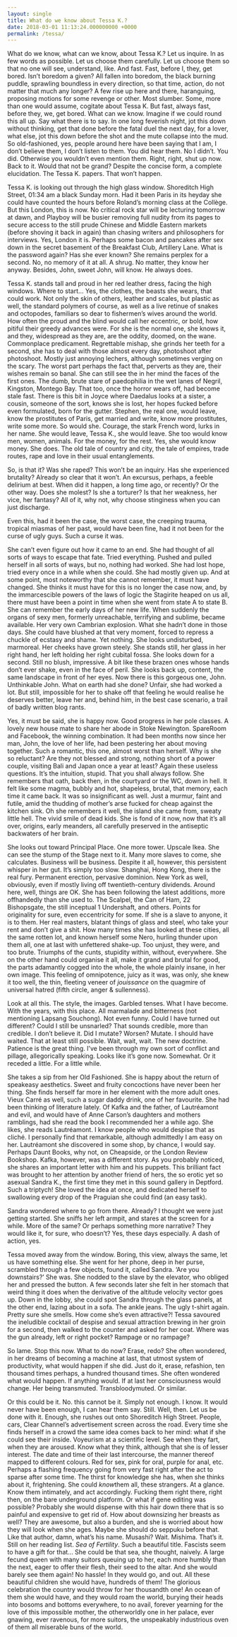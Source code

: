 ```yaml
---
layout: single
title: What do we know about Tessa K.?
date: 2018-03-01 11:13:24.000000000 +0000
permalink: /tessa/
---
```


What do we know, what can we know, about Tessa K.? Let us inquire. In as few words as possible. Let us choose them carefully. <!--more--> Let us choose them so that no one will see, understand, like. And fast. Fast, before I, they, get bored. Isn’t boredom a given? All fallen into boredom, the black burning puddle, sprawling boundless in every direction, so that time, action, do not matter that much any longer? A few rise up here and there, haranguing, proposing motions for some revenge or other. Most slumber. Some, more than one would assume, cogitate about Tessa K. But fast, always fast, before they, we, get bored. What can we know. Imagine if we could round this all up. Say what there is to say. In one long feverish night, jot this down without thinking, get that done before the fatal duel the next day, for a lover, what else, jot this down before the shot and the mute collapse into the mud. So old-fashioned, yes, people around here have been saying that I am, I don’t believe them, I don’t listen to them. You did hear them. No I didn’t. You did. Otherwise you wouldn’t even mention them. Right, right, shut up now. Back to it. Would that not be grand? Despite the concise form, a complete elucidation. The Tessa K. papers. That won’t happen.  

Tessa K. is looking out through the high glass window. Shoreditch High Street, 01:34 am a black Sunday morn. Had it been Paris in its heyday she could have counted the hours before Roland’s morning class at the Collège. But this London, this is now. No critical rock star will be lecturing tomorrow at dawn, and Playboy will be busier removing full nudity from its pages to secure access to the still prude Chinese and Middle Eastern markets (before shoving it back in again) than chasing writers and philosophers for interviews. Yes, London it is. Perhaps some bacon and pancakes after sex down in the secret basement of the Breakfast Club, Artillery Lane. What is the password again? Has she ever known? She remains perplex for a second. No, no memory of it at all. A shrug. No matter, they know her anyway. Besides, John, sweet John, will know. He always does.  

Tessa K. stands tall and proud in her red leather dress, facing the high windows. Where to start... Yes, the clothes, the beasts she wears, that could work. Not only the skin of others, leather and scales, but plastic as well, the standard polymers of course, as well as a live retinue of snakes and octopodes, familiars so dear to fishermen’s wives around the world. How often the proud and the blind would call her eccentric, or bold, how pitiful their greedy advances were. For she is the normal one, she knows it, and they, widespread as they are, are the oddity, doomed, on the wane. Commonplace predicament. Regrettable mishap, she grinds her teeth for a second, she has to deal with those almost every day, photoshoot after photoshoot. Mostly just annoying lechers, although sometimes verging on the scary. The worst part perhaps the fact that, perverts as they are, their wishes remain so banal. She can still see the in her mind the faces of the first ones. The dumb, brute stare of paedophilia in the wet lanes of Negril, Kingston, Montego Bay. That too, once the horror wears off, had become stale fast. There is this bit in Joyce where Daedalus looks at a sister, a cousin, someone of the sort, knows she is lost, her hopes fucked before even formulated, born for the gutter. Stephen, the real one, would leave, know the prostitutes of Paris, get married and write, know more prostitutes, write some more. So would she. Courage, the stark French word, lurks in her name. She would leave, Tessa K., she would leave. She too would know men, women, animals. For the money, for the rest. Yes, she would know money. She does. The old tale of country and city, the tale of empires, trade routes, rape and love in their usual entanglements.   

So, is that it? Was she raped? This won’t be an inquiry. Has she experienced brutality? Already so clear that it won’t. An excursus, perhaps, a feeble delirium at best. When did it happen, a long time ago, or recently? Or the other way. Does she molest? Is she a torturer? Is that her weakness, her vice, her fantasy? All of it, why not, why choose stinginess when you can just discharge.   

Even this, had it been the case, the worst case, the creeping trauma, tropical miasmas of her past, would have been fine, had it not been for the curse of ugly guys. Such a curse it was.   

She can’t even figure out how it came to an end. She had thought of all sorts of ways to escape that fate. Tried everything. Pushed and pulled herself in all sorts of ways, but no, nothing had worked. She had lost hope, tried every once in a while when she could. She had mostly given up. And at some point, most noteworthy that she cannot remember, it must have changed. She thinks it must have for this is no longer the case now, and, by the immarcescible powers of the laws of logic the Stagirite heaped on us all, there must have been a point in time when she went from state A to state B. She can remember the early days of her new life. When suddenly the organs of sexy men, formerly unreachable, terrifying and sublime, became available. Her very own Cambrian explosion. What she hadn’t done in those days. She could have blushed at that very moment, forced to repress a chuckle of ecstasy and shame. Yet nothing. She looks undisturbed, marmoreal. Her cheeks have grown steely. She stands still, her glass in her right hand, her left holding her right cubital fossa. She looks down for a second. Still no blush, impressive. A bit like these brazen ones whose hands don’t ever shake, even in the face of peril. She looks back up, content, the same landscape in front of her eyes. Now there is this gorgeous one, John. Unthinkable John. What on earth had she done? Unfair, she had worked a lot. But still, impossible for her to shake off that feeling he would realise he deserves better, leave her and, behind him, in the best case scenario, a trail of badly written blog rants.  

Yes, it must be said, she is happy now. Good progress in her pole classes. A lovely new house mate to share her abode in Stoke Newington. SpareRoom and Facebook, the winning combination. It had been months now since her man, John, the love of her life, had been pestering her about moving together. Such a romantic, this one, almost worst than herself. Why is she so reluctant? Are they not blessed and strong, nothing short of a power couple, visiting Bali and Japan once a year at least? Again these useless questions. It’s the intuition, stupid. That you shall always follow. She remembers that oath, back then, in the courtyard or the WC, down in hell. It felt like some magma, bubbly and hot, shapeless, brutal, that memory, each time it came back. It was so insignificant as well. Just a murmur, faint and futile, amid the thudding of mother’s arse fucked for cheap against the kitchen sink. Oh she remembers it well, the island she came from, sweaty little hell. The vivid smile of dead kids. She is fond of it now, now that it’s all over, origins, early meanders, all carefully preserved in the antiseptic backwaters of her brain.   

She looks out toward Principal Place. One more tower. Upscale Ikea. She can see the stump of the Stage next to it. Many more slaves to come, she calculates. Business will be business. Despite it all, however, this persistent whisper in her gut. It’s simply too slow. Shanghai, Hong Kong, there is the real fury. Permanent erection, pervasive dominion. New York as well, obviously, even if mostly living off twentieth-century dividends. Around here, well, things are OK. She has been following the latest additions, more offhandedly than she used to. The Scalpel, the Can of Ham, 22 Bishopsgate, the still inceptual 1 Undershaft, and others. Points for originality for sure, even eccentricity for some. If she is a slave to anyone, it is to them. Her real masters, blatant things of glass and steel, who take your rent and don’t give a shit. How many times she has looked at these cities, all the same rotten lot, and known herself some Nero, hurling thunder upon them all, one at last with unfettered shake-up. Too unjust, they were, and too brute. Triumphs of the cunts, stupidity within, without, everywhere. She on the other hand could organise it all, make it grand and brutal for good, the parts adamantly cogged into the whole, the whole plainly insane, in her own image. This feeling of omnipotence, juicy as it was, was only, she knew it too well, the thin, fleeting veneer of *jouissance* on the quagmire of universal hatred (fifth circle, anger &amp; sullenness).  

Look at all this. The style, the images. Garbled tenses. What I have become. With the years, with this place. All marmalade and bitterness (not mentioning Lapsang Souchong). Not even funny. Could I have turned out different? Could I still be unsnarled? That sounds credible, more than credible. I don’t believe it. Did I mutate? Worsen? Mutate. I should have waited. That at least still possible. Wait, wait, wait. The new doctrine. Patience is the great thing. I’ve been through my own sort of conflict and pillage, allegorically speaking. Looks like it’s gone now. Somewhat. Or it receded a little. For a little while.   

She takes a sip from her Old Fashioned. She is happy about the return of speakeasy aesthetics. Sweet and fruity concoctions have never been her thing. She finds herself far more in her element with the more adult ones. Vieux Carré as well, such a sugar daddy drink, one of her favourite. She had been thinking of literature lately. Of Kafka and the father, of Lautréamont and evil, and would have of Anne Carson’s daughters and mothers ramblings, had she read the book I recommended her a while ago. She likes, she reads Lautréamont. I know people who would despise that as cliché. I personally find that remarkable, although admittedly I am easy on her. Lautréamont she discovered in some shop, by chance, I would say. Perhaps Daunt Books, why not, on Cheapside, or the London Review Bookshop. Kafka, however, was a different story. As you probably noticed, she shares an important letter with him and his puppets. This brilliant fact was brought to her attention by another friend of hers, the so erotic yet so asexual Sandra K., the first time they met in this sound gallery in Deptford. Such a triptych! She loved the idea at once, and dedicated herself to swallowing every drop of the Praguian she could find (an easy task).  

Sandra wondered where to go from there. Already? I thought we were just getting started. She sniffs her left armpit, and stares at the screen for a while. More of the same? Or perhaps something more narrative? They would like it, for sure, who doesn’t? Yes, these days especially. A dash of action, yes.   

Tessa moved away from the window. Boring, this view, always the same, let us have something else. She went for her phone, deep in her purse, scrambled through a few objects, found it, called Sandra. ‘Are you downstairs?’ She was. She nodded to the slave by the elevator, who obliged her and pressed the button. A few seconds later she felt in her stomach that weird thing it does when the derivative of the altitude velocity vector goes up. Down in the lobby, she could spot Sandra through the glass panels, at the other end, lazing about in a sofa. The ankle jeans. The ugly t-shirt again. Pretty sure she smells. How come she’s even attractive?! Tessa savoured the ineludible cocktail of despise and sexual attraction brewing in her groin for a second, then walked to the counter and asked for her coat. Where was the gun already, left or right pocket? Rampage or no rampage?  

So lame. Stop this now. What to do now? Erase, redo? She often wondered, in her dreams of becoming a machine at last, that utmost system of productivity, what would happen if she did. Just do it, erase, refashion, ten thousand times perhaps, a hundred thousand times. She often wondered what would happen. If anything would. If at last her consciousness would change. Her being transmuted. Transbloodymuted. Or similar.  

Or this could be it. No. this cannot be it. Simply not enough. I know. It would never have been enough, I can hear them say. Still. Well, then. Let us be done with it. Enough, she rushes out onto Shoreditch High Street. People, cars, Clear Channel’s advertisement screen across the road. Every time she finds herself in a crowd the same idea comes back to her mind: what if she could see their inside. Voyeurism at a scientific level. See when they fart, when they are aroused. Know what they think, although that she is of lesser interest. The date and time of their last intercourse, the manner thereof mapped to different colours. Red for sex, pink for oral, purple for anal, etc. Perhaps a flashing frequency going from very fast right after the act to sparse after some time. The thirst for knowledge she has, when she thinks about it, frightening. She could *know*them all, these strangers. At a glance. Know them intimately, and act accordingly. Fucking them right there, right then, on the bare underground platform. Or what if gene editing was possible? Probably she would dispense with this hair down there that is so painful and expensive to get rid of. How about downsizing her breasts as well? They are awesome, but also a burden, and she is worried about how they will look when she ages. Maybe she should do seppuku before that. Like that author, damn, what’s his name. Musashi? Wait. Mishima. That’s it. Still on her reading list. *Sea of Fertility*. Such a beautiful title. Fascists seem to have a gift for that... She could be that sea, she thought, naively. A large fecund queen with many suitors queuing up to her, each more humbly than the next, eager to offer their flesh, their seed to the altar. And she would barely see them again! No hassle! In they would go, and out. All these beautiful children she would have, hundreds of them! The glorious celebration the country would throw for her thousandth one! An ocean of them she would have, and they would roam the world, burying their heads into bosoms and bottoms everywhere, to no avail, forever yearning for the love of this impossible mother, the otherworldly one in her palace, ever gnawing, ever ravenous, for more suitors, the unspeakably industrious oven of them all miserable buns of the world.   
